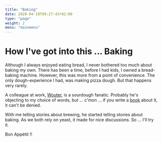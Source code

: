 ```yaml
---
title: "Baking"
date: 2020-04-18T09:27:43+02:00
type: "page"
weight: 2
menu: "mainmenu"
---
```


# How I've got into this ... Baking
Although I always enjoyed eating bread, I never bothered too much about baking my own. There has been a time, before I had kids, I owned a bread-baking machine. However, this was more from a point of convenience. The only dough-experience I had, was making pizza dough. But that happens very rarely.

A colleague at work, [Wouter](https://github.com/wgroeneveld), is a sourdough fanatic. Probably he's objecting to my choice of words, but ... c'mon ... if you write a [book](https://www.bol.com/nl/p/red-zuurdesem/9300000000815597/?referrer=socialshare_pdp_www) about it, it can't be denied.

With me telling stories about brewing, he started telling stories about baking. As we both rely on yeast, it made for nice discussions. So ... I'll try it.

Bon Appétit !!
